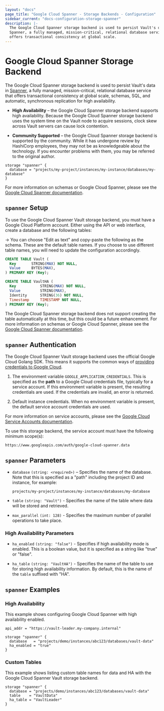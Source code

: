 ```yaml
---
layout: "docs"
page_title: "Google Cloud Spanner - Storage Backends - Configuration"
sidebar_current: "docs-configuration-storage-spanner"
description: |-
  The Google Cloud Spanner storage backend is used to persist Vault's data in
  Spanner, a fully managed, mission-critical, relational database service that
  offers transactional consistency at global scale.
---
```


# Google Cloud Spanner Storage Backend

The Google Cloud Spanner storage backend is used to persist Vault's data in
[Spanner][spanner-docs], a fully managed, mission-critical, relational database
service that offers transactional consistency at global scale, schemas, SQL, and
automatic, synchronous replication for high availability.

- **High Availability** – the Google Cloud Spanner storage backend supports high
  availability. Because the Google Cloud Spanner storage backend uses the system
  time on the Vault node to acquire sessions, clock skew across Vault servers
  can cause lock contention.

- **Community Supported** – the Google Cloud Spanner storage backend is
  supported by the community. While it has undergone review by HashiCorp
  employees, they may not be as knowledgeable about the technology. If you
  encounter problems with them, you may be referred to the original author.

```hcl
storage "spanner" {
  database = "projects/my-project/instances/my-instance/databases/my-database"
}
```

For more information on schemas or Google Cloud Spanner, please see the [Google
Cloud Spanner documentation][spanner-docs].

## `spanner` Setup

To use the Google Cloud Spanner Vault storage backend, you must have a Google
Cloud Platform account. Either using the API or web interface, create a database
and the following tables:

-> You can choose "Edit as text" and copy-paste the following as the schema.
These are the default table names. If you choose to use different table names,
you will need to update the configuration accordingly.

```sql
CREATE TABLE Vault (
  Key       STRING(MAX) NOT NULL,
  Value     BYTES(MAX),
) PRIMARY KEY (Key);

CREATE TABLE VaultHA (
  Key           STRING(MAX) NOT NULL,
  Value         STRING(MAX),
  Identity      STRING(36) NOT NULL,
  Timestamp     TIMESTAMP NOT NULL,
) PRIMARY KEY (Key);
```

The Google Cloud Spanner storage backend does not support creating the table
automatically at this time, but this could be a future enhancement. For more
information on schemas or Google Cloud Spanner, please see the [Google Cloud
Spanner documentation][spanner-docs].

## `spanner` Authentication

The Google Cloud Spanner Vault storage backend uses the official Google Cloud
Golang SDK. This means it supports the common ways of [providing credentials to
Google Cloud][cloud-creds].

1. The environment variable `GOOGLE_APPLICATION_CREDENTIALS`. This is specified
as the **path** to a Google Cloud credentials file, typically for a service
account. If this environment variable is present, the resulting credentials are
used. If the credentials are invalid, an error is returned.

1. Default instance credentials. When no environment variable is present, the
default service account credentials are used.

For more information on service accounts, please see the [Google Cloud Service
Accounts documentation][service-accounts].

To use this storage backend, the service account must have the following
minimum scope(s):

```text
https://www.googleapis.com/auth/google-cloud-spanner.data
```

## `spanner` Parameters

- `database` `(string: <required>)` – Specifies the name of the database. Note
  that this is specified as a "path" including the project ID and instance, for
  example:

    ```text
    projects/my-project/instances/my-instance/databases/my-database
    ```

- `table` `(string: "Vault")` - Specifies the name of the table where
  data will be stored and retrieved.

- `max_parallel` `(int: 128)` - Specifies the maximum number of parallel
  operations to take place.

### High Availability Parameters

- `ha_enabled` `(string: "false")` - Specifies if high availability mode is
  enabled. This is a boolean value, but it is specified as a string like "true"
  or "false".

- `ha_table` `(string: "VaultHA")` - Specifies the name of the table to use for
  storing high availability information. By default, this is the name of the
  `table` suffixed with "HA".

## `spanner` Examples

### High Availability

This example shows configuring Google Cloud Spanner with high availability
enabled.

```hcl
api_addr = "https://vault-leader.my-company.internal"

storage "spanner" {
  database   = "projects/demo/instances/abc123/databases/vault-data"
  ha_enabled = "true"
}
```

### Custom Tables

This example shows listing custom table names for data and HA with the Google
Cloud Spanner Vault storage backend.

```hcl
storage "spanner" {
  database = "projects/demo/instances/abc123/databases/vault-data"
  table    = "VaultData"
  ha_table = "VaultLeader"
}
```

[cloud-creds]: https://cloud.google.com/docs/authentication/production#providing_credentials_to_your_application
[service-accounts]: https://cloud.google.com/compute/docs/access/service-accounts
[spanner-docs]: https://cloud.google.com/spanner/docs/
